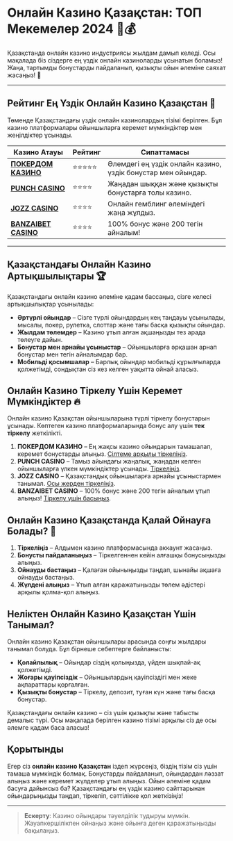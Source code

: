 # Онлайн Казино Қазақстан: ТОП Мекемелер 2024 🎰💰

Қазақстанда онлайн казино индустриясы жылдам дамып келеді. Осы мақалада біз сіздерге ең үздік онлайн казиноларды ұсынатын боламыз! Жаңа, тартымды бонустарды пайдаланып, қызықты ойын әлеміне саяхат жасаңыз! 🚀

---

## Рейтинг Ең Үздік Онлайн Казино Қазақстан 🎰

Төменде Қазақстандағы үздік онлайн казинолардың тізімі берілген. Бұл казино платформалары ойыншыларға керемет мүмкіндіктер мен жеңілдіктер ұсынады.

| Казино Атауы       | Рейтинг | Сипаттамасы                                                |
|--------------------|---------|------------------------------------------------------------|
| [**ПОКЕРДОМ КАЗИНО**](https://brandplay.link/Bxg7SC7H) | ⭐⭐⭐⭐⭐ | Әлемдегі ең үздік онлайн казино, үздік бонустар мен ойындар. |
| [**PUNCH CASINO**](https://betpunch1.com/d638d6d39)    | ⭐⭐⭐⭐  | Жаңадан шыққан және қызықты бонустарға толы казино.           |
| [**JOZZ CASINO**](https://tk435zi5i9.com/alt/jozz/registration?e8250665e216213938eeaefaf3e61c0a) | ⭐⭐⭐⭐ | Онлайн гемблинг әлеміндегі жаңа жұлдыз.                      |
| [**BANZAIBET CASINO**](https://bnzstr009.com/e9rVJ)    | ⭐⭐⭐⭐  | 100% бонус және 200 тегін айналым!                           |

---

## Қазақстандағы Онлайн Казино Артықшылықтары 🏆

Қазақстандағы онлайн казино әлеміне қадам бассаңыз, сізге келесі артықшылықтар ұсынылады:

- **Әртүрлі ойындар** – Сізге түрлі ойындардың кең таңдауы ұсынылады, мысалы, покер, рулетка, слоттар және тағы басқа қызықты ойындар.
- **Жылдам төлемдер** – Казино ұтып алған ақшаңызды тез арада төлеуге дайын.
- **Бонустар мен арнайы ұсыныстар** – Ойыншыларға әрқашан арнап бонустар мен тегін айналымдар бар.
- **Мобильді қосымшалар** – Барлық ойындар мобильді құрылғыларда қолжетімді, сондықтан сіз кез келген уақытта ойнай аласыз.

## Онлайн Казино Тіркелу Үшін Керемет Мүмкіндіктер 🔥

Онлайн казино Қазақстан ойыншыларына түрлі тіркелу бонустарын ұсынады. Көптеген казино платформаларында бонус алу үшін **тек тіркелу** жеткілікті.

1. **ПОКЕРДОМ КАЗИНО** – Ең жақсы казино ойындарын тамашалап, керемет бонустарды алыңыз. [Сілтеме арқылы тіркеліңіз](https://brandplay.link/Bxg7SC7H).
2. **PUNCH CASINO** – Тамыз айындағы жаңалық, жаңадан келген ойыншыларға үлкен мүмкіндіктер ұсынады. [Тіркеліңіз](https://betpunch1.com/d638d6d39).
3. **JOZZ CASINO** – Қазақстандық ойыншыларға арнайы ұсыныстармен танымал. [Осы жерден тіркеліңіз](https://tk435zi5i9.com/alt/jozz/registration?e8250665e216213938eeaefaf3e61c0a).
4. **BANZAIBET CASINO** – 100% бонус және 200 тегін айналым ұтып алыңыз! [Тіркелу үшін басыңыз](https://bnzstr009.com/e9rVJ).

## Онлайн Казино Қазақстанда Қалай Ойнауға Болады? 🎲

1. **Тіркеліңіз** – Алдымен казино платформасында аккаунт жасаңыз.
2. **Бонусты пайдаланыңыз** – Тіркелгеннен кейін алғашқы бонусыңызды алыңыз.
3. **Ойнауды бастаңыз** – Қалаған ойыныңызды таңдап, шынайы ақшаға ойнауды бастаңыз.
4. **Жүлдені алыңыз** – Ұтып алған қаражатыңызды төлем әдістері арқылы қолма-қол алыңыз.

## Неліктен Онлайн Казино Қазақстан Үшін Танымал?

Онлайн казино Қазақстан ойыншылары арасында соңғы жылдары танымал болуда. Бұл бірнеше себептерге байланысты:

- **Қолайлылық** – Ойындар сіздің қолыңызда, үйден шықпай-ақ қолжетімді.
- **Жоғары қауіпсіздік** – Ойыншылардың қауіпсіздігі мен жеке ақпараттары қорғалған.
- **Қызықты бонустар** – Тіркелу, депозит, туған күн және тағы басқа бонустар.

Қазақстандағы онлайн казино – сіз үшін қызықты және табысты демалыс түрі. Осы мақалада берілген казино тізімі арқылы сіз де осы әлемге қадам баса аласыз!

## Қорытынды

Егер сіз **онлайн казино Қазақстан** іздеп жүрсеңіз, біздің тізім сіз үшін тамаша мүмкіндік болмақ. Бонустарды пайдаланып, ойындардан ләззат алыңыз және керемет жүлделер ұтып алыңыз. Ойын әлеміне қадам басуға дайынсыз ба? Қазақстандағы ең үздік казино сайттарынан ойындарыңызды таңдап, тіркеліп, сәттілікке қол жеткізіңіз!

--- 

> **Ескерту**: Казино ойындары тәуелділік тудыруы мүмкін. Жауапкершілікпен ойнаңыз және ойынға деген қаражатыңызды бақылаңыз.
